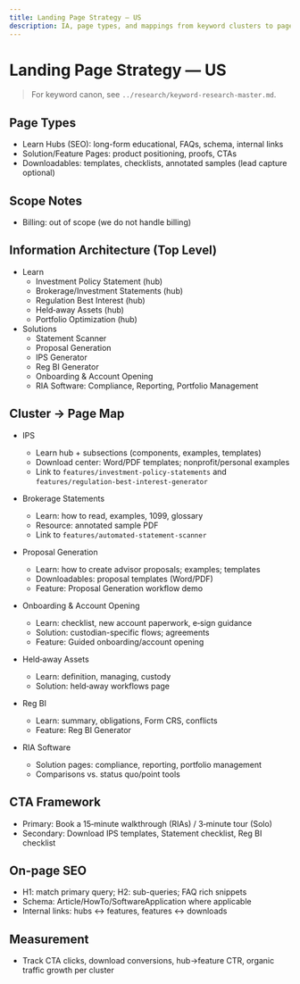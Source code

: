```yaml
---
title: Landing Page Strategy — US
description: IA, page types, and mappings from keyword clusters to pages
---
```


# Landing Page Strategy — US

> For keyword canon, see `../research/keyword-research-master.md`.

## Page Types
- Learn Hubs (SEO): long-form educational, FAQs, schema, internal links
- Solution/Feature Pages: product positioning, proofs, CTAs
- Downloadables: templates, checklists, annotated samples (lead capture optional)

## Scope Notes
- Billing: out of scope (we do not handle billing)

## Information Architecture (Top Level)
- Learn
  - Investment Policy Statement (hub)
  - Brokerage/Investment Statements (hub)
  - Regulation Best Interest (hub)
  - Held‑away Assets (hub)
  - Portfolio Optimization (hub)
- Solutions
  - Statement Scanner
  - Proposal Generation
  - IPS Generator
  - Reg BI Generator
  - Onboarding & Account Opening
  - RIA Software: Compliance, Reporting, Portfolio Management

## Cluster → Page Map
- IPS
  - Learn hub + subsections (components, examples, templates)
  - Download center: Word/PDF templates; nonprofit/personal examples
  - Link to `features/investment-policy-statements` and `features/regulation-best-interest-generator`

- Brokerage Statements
  - Learn: how to read, examples, 1099, glossary
  - Resource: annotated sample PDF
  - Link to `features/automated-statement-scanner`

- Proposal Generation
  - Learn: how to create advisor proposals; examples; templates
  - Downloadables: proposal templates (Word/PDF)
  - Feature: Proposal Generation workflow demo

- Onboarding & Account Opening
  - Learn: checklist, new account paperwork, e‑sign guidance
  - Solution: custodian-specific flows; agreements
  - Feature: Guided onboarding/account opening

- Held‑away Assets
  - Learn: definition, managing, custody
  - Solution: held‑away workflows page

- Reg BI
  - Learn: summary, obligations, Form CRS, conflicts
  - Feature: Reg BI Generator

- RIA Software
  - Solution pages: compliance, reporting, portfolio management
  - Comparisons vs. status quo/point tools

## CTA Framework
- Primary: Book a 15‑minute walkthrough (RIAs) / 3‑minute tour (Solo)
- Secondary: Download IPS templates, Statement checklist, Reg BI checklist

## On-page SEO
- H1: match primary query; H2: sub-queries; FAQ rich snippets
- Schema: Article/HowTo/SoftwareApplication where applicable
- Internal links: hubs ↔ features, features ↔ downloads

## Measurement
- Track CTA clicks, download conversions, hub→feature CTR, organic traffic growth per cluster


